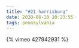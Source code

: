 ```yaml
---
title: "#21 harrisburg"
date: 2020-06-10 20:23:55
tags: pennsylvania
---
```


{% vimeo 427942931 %}
